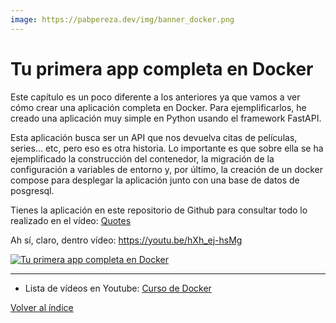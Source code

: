 ```yaml
---
image: https://pabpereza.dev/img/banner_docker.png
---
```



# Tu primera app completa en Docker
Este capítulo es un poco diferente a los anteriores ya que vamos a ver cómo crear una aplicación completa en Docker. Para ejemplificarlos, he creado una aplicación muy simple en Python usando el framework FastAPI. 

Esta aplicación busca ser un API que nos devuelva citas de películas, series... etc, pero eso es otra historia. Lo importante es que sobre ella se ha ejemplificado la construcción del contenedor, la migración de la configuración a variables de entorno y, por último, la creación de un docker compose para desplegar la aplicación junto con una base de datos de posgresql.

Tienes la aplicación en este repositorio de Github para consultar todo lo realizado en el vídeo: [Quotes](https://github.com/pabpereza/quotes)


Ah sí, claro, dentro vídeo: https://youtu.be/hXh_ej-hsMg

[![Tu primera app completa en Docker](https://img.youtube.com/vi/hXh_ej-hsMg/maxresdefault.jpg)](https://www.youtube.com/watch?v=hXh_ej-hsMg)



---
* Lista de vídeos en Youtube: [Curso de Docker](https://www.youtube.com/playlist?list=PLQhxXeq1oc2n7YnjRhq7qVMzZWtDY7Zz0)

[Volver al índice](README.md#índice)


